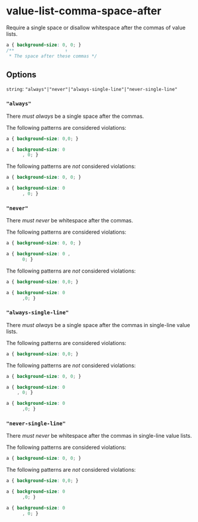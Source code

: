 # value-list-comma-space-after

Require a single space or disallow whitespace after the commas of value lists.

```css
a { background-size: 0, 0; }
/**                   ↑
 * The space after these commas */
```

## Options

`string`: `"always"|"never"|"always-single-line"|"never-single-line"`

### `"always"`

There *must always* be a single space after the commas.

The following patterns are considered violations:

```css
a { background-size: 0,0; }
```

```css
a { background-size: 0
      , 0; }
```

The following patterns are *not* considered violations:

```css
a { background-size: 0, 0; }
```

```css
a { background-size: 0
      , 0; }
```

### `"never"`

There *must never* be whitespace after the commas.

The following patterns are considered violations:

```css
a { background-size: 0, 0; }
```

```css
a { background-size: 0 ,
      0; }
```

The following patterns are *not* considered violations:

```css
a { background-size: 0,0; }
```

```css
a { background-size: 0
      ,0; }
```

### `"always-single-line"`

There *must always* be a single space after the commas in single-line value lists.

The following patterns are considered violations:

```css
a { background-size: 0,0; }
```

The following patterns are *not* considered violations:

```css
a { background-size: 0, 0; }
```

```css
a { background-size: 0
    , 0; }
```

```css
a { background-size: 0
      ,0; }
```

### `"never-single-line"`

There *must never* be whitespace after the commas in single-line value lists.

The following patterns are considered violations:

```css
a { background-size: 0, 0; }
```

The following patterns are *not* considered violations:

```css
a { background-size: 0,0; }
```

```css
a { background-size: 0
      ,0; }
```

```css
a { background-size: 0
      , 0; }
```

